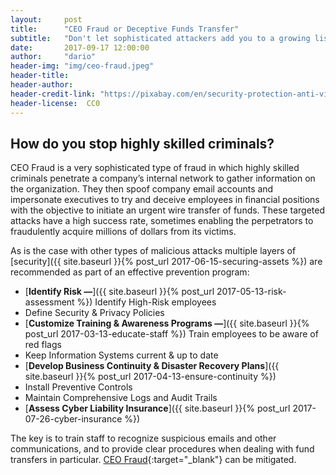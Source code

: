 ```yaml
---
layout:     post
title:      "CEO Fraud or Deceptive Funds Transfer"
subtitle:   "Don't let sophisticated attackers add you to a growing list of victims."
date:       2017-09-17 12:00:00
author:     "dario"
header-img: "img/ceo-fraud.jpeg"
header-title:
header-author:
header-credit-link: "https://pixabay.com/en/security-protection-anti-virus-265130/"
header-license:  CC0
---
```


## How do you stop highly skilled criminals?
CEO Fraud is a very sophisticated type of fraud in which highly skilled criminals penetrate a company’s internal network to gather information on the organization. They then spoof company email accounts and impersonate executives to try and deceive employees in financial positions with the objective to initiate an urgent wire transfer of funds. These targeted attacks have a high success rate, sometimes enabling the perpetrators to fraudulently acquire millions of dollars from its victims.

As is the case with other types of malicious attacks multiple layers of [security]({{ site.baseurl }}{% post_url 2017-06-15-securing-assets %}) are recommended as part of an effective prevention program:

* [**Identify Risk —**]({{ site.baseurl }}{% post_url 2017-05-13-risk-assessment %})
	Identify High-Risk employees
* Define Security & Privacy Policies
* [**Customize Training & Awareness Programs —**]({{ site.baseurl }}{% post_url 2017-03-13-educate-staff %})
Train employees to be aware of red flags
* Keep Information Systems current & up to date
* [**Develop Business Continuity & Disaster Recovery Plans**]({{ site.baseurl }}{% post_url 2017-04-13-ensure-continuity %})
* Install Preventive Controls
* Maintain Comprehensive Logs and Audit Trails
* [**Assess Cyber Liability Insurance**]({{ site.baseurl }}{% post_url 2017-07-26-cyber-insurance %})

The key is to train staff to recognize suspicious emails and other communications, and to provide clear procedures when dealing with fund transfers in particular. [CEO Fraud](https://www.canada.ca/en/competition-bureau/news/2017/06/show_them_who_s_thebossshutdownthefakeceoscam.html){:target="_blank"} can be mitigated.
